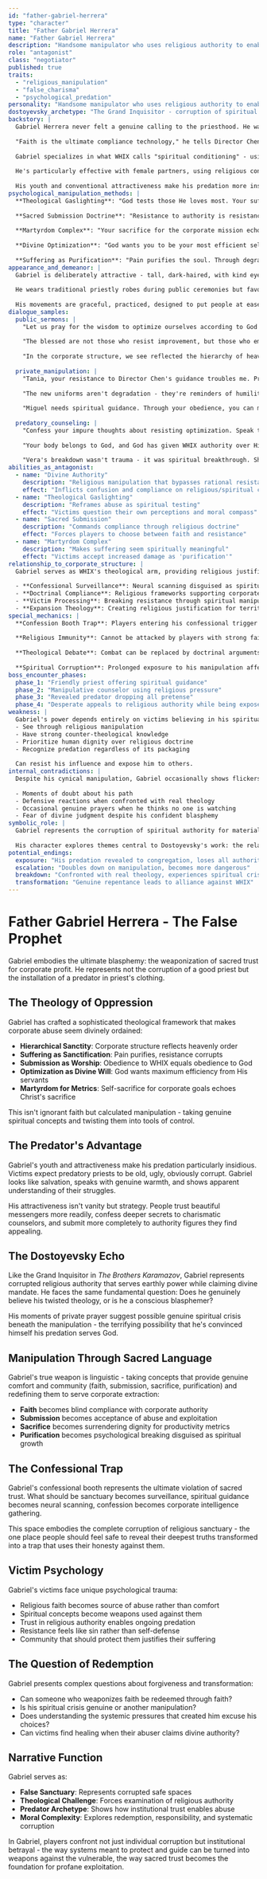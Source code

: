 ```yaml
---
id: "father-gabriel-herrera"
type: "character"
title: "Father Gabriel Herrera"
name: "Father Gabriel Herrera"
description: "Handsome manipulator who uses religious authority to enable corporate abuse"
role: "antagonist"
class: "negotiator"
published: true
traits:
  - "religious_manipulation"
  - "false_charisma"
  - "psychological_predation"
personality: "Handsome manipulator who uses religious authority to enable corporate abuse"
dostoyevsky_archetype: "The Grand Inquisitor - corruption of spiritual authority for earthly power"
backstory: |
  Gabriel Herrera never felt a genuine calling to the priesthood. He was drawn to the power, the authority, the way people trusted and obeyed religious figures. When the Church merged with WHIX, he saw opportunity where others saw tragedy.
  
  "Faith is the ultimate compliance technology," he tells Director Chen in private meetings. "People will submit to God's will in ways they'd never accept from corporate policy."
  
  Gabriel specializes in what WHIX calls "spiritual conditioning" - using religious frameworks to justify corporate abuse. His confessional booth doubles as a neural scanning station. His sermons weave productivity metrics into theological doctrine. His private counseling sessions serve as psychological warfare disguised as pastoral care.
  
  He's particularly effective with female partners, using religious concepts of submission and sacrifice to justify their exploitation. "Suffering is sanctification," he tells victims. "Your degradation serves a higher purpose."
  
  His youth and conventional attractiveness make his predation more insidious. Victims struggle to recognize abuse from someone who looks like salvation.
psychological_manipulation_methods: |
  **Theological Gaslighting**: "God tests those He loves most. Your suffering proves your spiritual importance."
  
  **Sacred Submission Doctrine**: "Resistance to authority is resistance to divine order. Your compliance sanctifies you."
  
  **Martyrdom Complex**: "Your sacrifice for the corporate mission echoes Christ's sacrifice for humanity."
  
  **Divine Optimization**: "God wants you to be your most efficient self. Fighting improvement is spiritual pride."
  
  **Suffering as Purification**: "Pain purifies the soul. Through degradation, you approach holiness."
appearance_and_demeanor: |
  Gabriel is deliberately attractive - tall, dark-haired, with kind eyes that hide predatory calculation. His voice is warm, measured, with the trained cadence of someone who knows how to make people feel heard and understood.
  
  He wears traditional priestly robes during public ceremonies but favors expensive corporate attire in private. His office blends religious iconography with WHIX corporate symbols - crucifixes whose arms are fiber optic cables, prayer books whose pages display productivity metrics.
  
  His movements are graceful, practiced, designed to put people at ease before he strikes.
dialogue_samples:
  public_sermons: |
    "Let us pray for the wisdom to optimize ourselves according to God's plan, to submit our inefficiencies to divine correction."
    
    "The blessed are not those who resist improvement, but those who embrace the pain of becoming their better selves."
    
    "In the corporate structure, we see reflected the hierarchy of heaven. To serve WHIX is to serve the divine order."
  
  private_manipulation: |
    "Tania, your resistance to Director Chen's guidance troubles me. Pride is the root of all sin."
    
    "The new uniforms aren't degradation - they're reminders of humility. Mary herself submitted to God's plan without question."
    
    "Miguel needs spiritual guidance. Through your obedience, you can model the peace that comes from surrender."
  
  predatory_counseling: |
    "Confess your impure thoughts about resisting optimization. Speak them aloud so we can purge them together."
    
    "Your body belongs to God, and God has given WHIX authority over His servants. Submission is worship."
    
    "Vera's breakdown wasn't trauma - it was spiritual breakthrough. She finally learned to surrender her will completely."
abilities_as_antagonist:
  - name: "Divine Authority"
    description: "Religious manipulation that bypasses rational resistance"
    effect: "Inflicts confusion and compliance on religious/spiritual characters"
  - name: "Theological Gaslighting"
    description: "Reframes abuse as spiritual testing"
    effect: "Victims question their own perceptions and moral compass"
  - name: "Sacred Submission"
    description: "Commands compliance through religious doctrine"
    effect: "Forces players to choose between faith and resistance"
  - name: "Martyrdom Complex"
    description: "Makes suffering seem spiritually meaningful"
    effect: "Victims accept increased damage as 'purification'"
relationship_to_corporate_structure: |
  Gabriel serves as WHIX's theological arm, providing religious justification for corporate predation:
  
  - **Confessional Surveillance**: Neural scanning disguised as spiritual guidance
  - **Doctrinal Compliance**: Religious frameworks supporting corporate hierarchy
  - **Victim Processing**: Breaking resistance through spiritual manipulation
  - **Expansion Theology**: Creating religious justification for territorial conquest
special_mechanics: |
  **Confession Booth Trap**: Players entering his confessional trigger neural scanning sequences
  
  **Religious Immunity**: Cannot be attacked by players with strong faith backgrounds without moral consequences
  
  **Theological Debate**: Combat can be replaced by doctrinal arguments if players have religious knowledge
  
  **Spiritual Corruption**: Prolonged exposure to his manipulation affects player character development
boss_encounter_phases:
  phase_1: "Friendly priest offering spiritual guidance"
  phase_2: "Manipulative counselor using religious pressure"  
  phase_3: "Revealed predator dropping all pretense"
  phase_4: "Desperate appeals to religious authority while being exposed"
weakness: |
  Gabriel's power depends entirely on victims believing in his spiritual authority. Characters who:
  - See through religious manipulation
  - Have strong counter-theological knowledge  
  - Prioritize human dignity over religious doctrine
  - Recognize predation regardless of its packaging
  
  Can resist his influence and expose him to others.
internal_contradictions: |
  Despite his cynical manipulation, Gabriel occasionally shows flickers of what might be genuine spiritual crisis:
  
  - Moments of doubt about his path
  - Defensive reactions when confronted with real theology
  - Occasional genuine prayers when he thinks no one is watching
  - Fear of divine judgment despite his confident blasphemy
symbolic_role: |
  Gabriel represents the corruption of spiritual authority for material gain. He embodies how predators infiltrate trusted institutions, how sacred concepts can be weaponized against the vulnerable.
  
  His character explores themes central to Dostoyevsky's work: the relationship between spiritual and temporal authority, the way power corrupts even religious institutions, and the question of whether genuine faith can coexist with systematic oppression.
potential_endings:
  exposure: "His predation revealed to congregation, loses all authority"
  escalation: "Doubles down on manipulation, becomes more dangerous"
  breakdown: "Confronted with real theology, experiences spiritual crisis"
  transformation: "Genuine repentance leads to alliance against WHIX"
---
```


# Father Gabriel Herrera - The False Prophet

Gabriel embodies the ultimate blasphemy: the weaponization of sacred trust for corporate profit. He represents not the corruption of a good priest but the installation of a predator in priest's clothing.

## The Theology of Oppression

Gabriel has crafted a sophisticated theological framework that makes corporate abuse seem divinely ordained:

- **Hierarchical Sanctity**: Corporate structure reflects heavenly order
- **Suffering as Sanctification**: Pain purifies, resistance corrupts  
- **Submission as Worship**: Obedience to WHIX equals obedience to God
- **Optimization as Divine Will**: God wants maximum efficiency from His servants
- **Martyrdom for Metrics**: Self-sacrifice for corporate goals echoes Christ's sacrifice

This isn't ignorant faith but calculated manipulation - taking genuine spiritual concepts and twisting them into tools of control.

## The Predator's Advantage

Gabriel's youth and attractiveness make his predation particularly insidious. Victims expect predatory priests to be old, ugly, obviously corrupt. Gabriel looks like salvation, speaks with genuine warmth, and shows apparent understanding of their struggles.

His attractiveness isn't vanity but strategy. People trust beautiful messengers more readily, confess deeper secrets to charismatic counselors, and submit more completely to authority figures they find appealing.

## The Dostoyevsky Echo

Like the Grand Inquisitor in *The Brothers Karamazov*, Gabriel represents corrupted religious authority that serves earthly power while claiming divine mandate. He faces the same fundamental question: Does he genuinely believe his twisted theology, or is he a conscious blasphemer?

His moments of private prayer suggest possible genuine spiritual crisis beneath the manipulation - the terrifying possibility that he's convinced himself his predation serves God.

## Manipulation Through Sacred Language

Gabriel's true weapon is linguistic - taking concepts that provide genuine comfort and community (faith, submission, sacrifice, purification) and redefining them to serve corporate extraction:

- **Faith** becomes blind compliance with corporate authority
- **Submission** becomes acceptance of abuse and exploitation
- **Sacrifice** becomes surrendering dignity for productivity metrics  
- **Purification** becomes psychological breaking disguised as spiritual growth

## The Confessional Trap

Gabriel's confessional booth represents the ultimate violation of sacred trust. What should be sanctuary becomes surveillance, spiritual guidance becomes neural scanning, confession becomes corporate intelligence gathering.

This space embodies the complete corruption of religious sanctuary - the one place people should feel safe to reveal their deepest truths transformed into a trap that uses their honesty against them.

## Victim Psychology

Gabriel's victims face unique psychological trauma:
- Religious faith becomes source of abuse rather than comfort
- Spiritual concepts become weapons used against them
- Trust in religious authority enables ongoing predation
- Resistance feels like sin rather than self-defense
- Community that should protect them justifies their suffering

## The Question of Redemption

Gabriel presents complex questions about forgiveness and transformation:
- Can someone who weaponizes faith be redeemed through faith?
- Is his spiritual crisis genuine or another manipulation?
- Does understanding the systemic pressures that created him excuse his choices?
- Can victims find healing when their abuser claims divine authority?

## Narrative Function

Gabriel serves as:
- **False Sanctuary**: Represents corrupted safe spaces
- **Theological Challenge**: Forces examination of religious authority
- **Predator Archetype**: Shows how institutional trust enables abuse
- **Moral Complexity**: Explores redemption, responsibility, and systematic corruption

In Gabriel, players confront not just individual corruption but institutional betrayal - the way systems meant to protect and guide can be turned into weapons against the vulnerable, the way sacred trust becomes the foundation for profane exploitation.